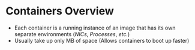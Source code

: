 # Containers Overview

* Each container is a running instance of an image that has its own separate environments (*NICs*, *Processes*, *etc.*)
* Usually take up only MB of space (Allows containers to boot up faster)